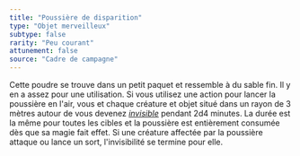 ```yaml
---
title: "Poussière de disparition"
type: "Objet merveilleux"
subtype: false
rarity: "Peu courant"
attunement: false
source: "Cadre de campagne"
---
```

Cette poudre se trouve dans un petit paquet et ressemble à du sable fin. Il y en a assez pour une utilisation. Si vous utilisez une action pour lancer la poussière en l'air, vous et chaque créature et objet situé dans un rayon de 3 mètres autour de vous devenez [_invisible_](/gerer-la-sante-du-personnage#invisible) pendant 2d4 minutes. La durée est la même pour toutes les cibles et la poussière est entièrement consumée dès que sa magie fait effet. Si une créature affectée par la poussière attaque ou lance un sort, l'invisibilité se termine pour elle.
